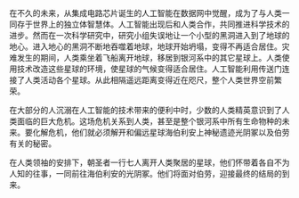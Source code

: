 在不久的未来，从集成电路芯片诞生的人工智能在数据网中觉醒，成为了与人类一同存于世界上的独立体智慧体。人工智能出现后和人类合作，共同推进科学技术的进步。然而在一次科学研究中，研究小组失误地让一个小型的黑洞进入到了地球的地心。进入地心的黑洞不断地吞噬着地球，地球开始坍塌，变得不再适合居住。灾难发生的期间，人类乘坐着飞船离开地球，移居到银河系中的其它星球上。人类使用技术改造这些星球的环境，使星球的气候变得适合居住。人工智能利用传送门连接了人类活动各个星球。从此相隔遥远距离变得近在咫尺，整个人类世界空前繁荣。

在大部分的人沉溺在人工智能的技术带来的便利中时，少数的人类精英意识到了人类面临的巨大危机。这场危机关系到人类，甚至是整个银河系中所有生命物种的未来。要化解危机，他们就必须解开和偏远星球海伯利安上神秘遗迹光阴冢以及伯劳有关的秘密。

在人类领袖的安排下，朝圣者一行七人离开人类聚居的星球，他们怀带着各自不为人知的往事，一同前往海伯利安的光阴冢。他们将面对伯劳，迎接最终的结局的到来。
